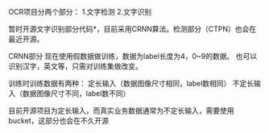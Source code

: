 OCR项目分两个部分：
1.文字检测
2.文字识别

暂时开源文字识别部分代码*，目前采用CRNN算法。检测部分（CTPN）也会在最近开源。

CRNN部分
现在使用假数据做训练，数据为label长度为4，0~9的数据。
也可以识别汉字，英文等，只需对训练集做改变。

训练时训练数据有两种：
定长输入（数据图像尺寸相同，label数相同）
不定长输入（数据图像尺寸不同，label数不同）

目前开源项目为定长输入，而真实业务数据通常为不定长输入，需要使用bucket，这部分也会在不久开源
